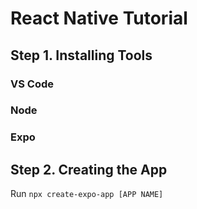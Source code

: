 # React Native Tutorial

## Step 1. Installing Tools

### VS Code

### Node

### Expo

## Step 2. Creating the App

Run `npx create-expo-app [APP NAME]`
